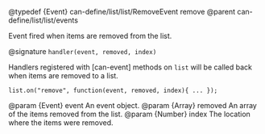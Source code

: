 @typedef {Event} can-define/list/list/RemoveEvent remove
@parent can-define/list/list/events

Event fired when items are removed from the list.

@signature `handler(event, removed, index)`

Handlers registered with [can-event] methods on `list` will be called back when
items are removed to a list.

```
list.on("remove", function(event, removed, index){ ... });
```

  @param {Event} event An event object.
  @param {Array} removed An array of the items removed from the list.
  @param {Number} index The location where the items were removed.
